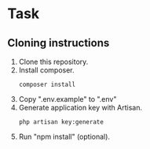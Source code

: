 # Task
## Cloning instructions
1) Clone this repository.
2) Install composer.
    ``` 
    composer install
    ```
3) Copy ".env.example" to ".env"
4) Generate application key with Artisan.
    ```
    php artisan key:generate
    ```
5) Run "npm install" (optional).
